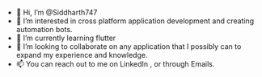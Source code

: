 - 👋 Hi, I’m @Siddharth747
- 👀 I’m interested in cross platform application development and creating automation bots.
- 🌱 I’m currently learning flutter
- 💞️ I’m looking to collaborate on any application that I possibly can to expand my experience and knowledge.
- 📫 You can reach out to me on LinkedIn , or through Emails.

<!---
Siddharth747/Siddharth747 is a ✨ special ✨ repository because its `README.md` (this file) appears on your GitHub profile.
You can click the Preview link to take a look at your changes.
--->
